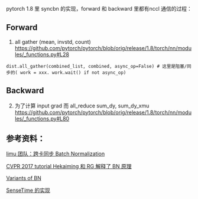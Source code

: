 pytorch 1.8 里 syncbn 的实现，forward 和 backward 里都有nccl 通信的过程：

## Forward
1. all gather (mean, invstd, count)
https://github.com/pytorch/pytorch/blob/orig/release/1.8/torch/nn/modules/_functions.py#L28

```
dist.all_gather(combined_list, combined, async_op=False) # 这里是阻塞/同步的( work = xxx. work.wait() if not async_op)
```

## Backward

2. 为了计算 input grad 而 all_reduce sum_dy, sum_dy_xmu
https://github.com/pytorch/pytorch/blob/orig/release/1.8/torch/nn/modules/_functions.py#L80

##  参考资料： 
[limu 团队：跨卡同步 Batch Normalization](https://zh.mxnet.io/blog/syncbn#batch-normalization%E5%A6%82%E4%BD%95%E5%B7%A5%E4%BD%9C)

[CVPR 2017 tutorial Hekaiming 和 RG 解释了 BN 原理](http://deeplearning.csail.mit.edu/)

[Variants of BN](https://fengweiustc.github.io/paper-reading/2020/06/22/bn/)

[SenseTime 的实现](https://hangzhang.org/PyTorch-Encoding/tutorials/syncbn.html)
